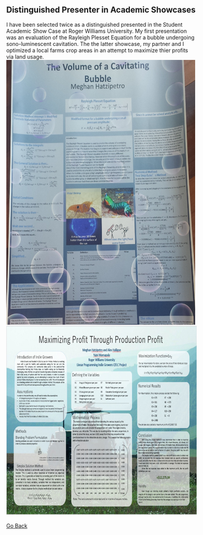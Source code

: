 ## Distinguished Presenter in Academic Showcases

I have been selected twice as a distinguished presented in the Student Academic Show Case at Roger Williams University. My first presentation was an evaluation of the Rayleigh Plesset Equation for a bubble undergoing sono-luminescent cavitation. The the latter showcase, my partner and I optimized a local farms crop areas in an attempt to maximize thier profits via land usage. <br>
<img src="images/cavitation.jpg" width="500" height="700" border="0">
<img src="images/FarmProfit.JPG" width="800" height="500" border="0"><br><br>
[Go Back](https://mhatzi.github.io/)

